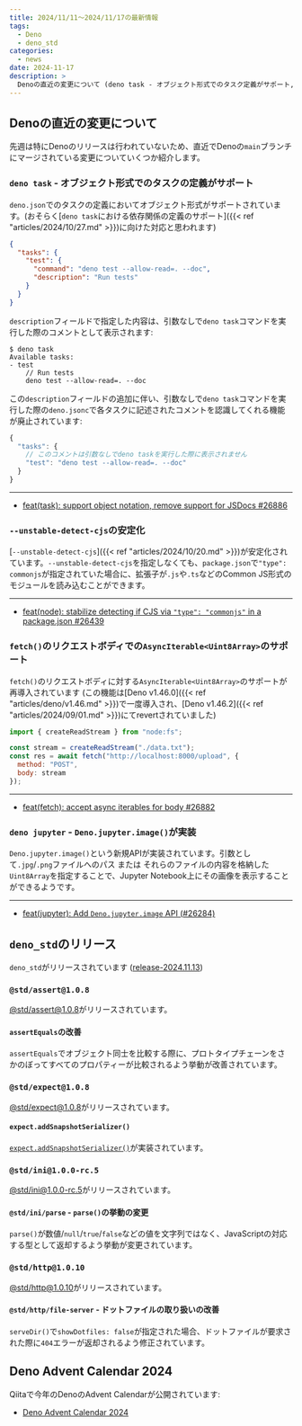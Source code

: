 ```yaml
---
title: 2024/11/11〜2024/11/17の最新情報
tags:
  - Deno
  - deno_std
categories:
  - news
date: 2024-11-17
description: >
  Denoの直近の変更について (deno task - オブジェクト形式でのタスク定義がサポート, --unstable-detect-cjsが安定化, fetchのリクエストボディでAsyncIterableがサポート, Deno.jupyter.imageが追加), @std/assert@1.0.8 (assertEqualsでプロトタイプチェーンをさかのぼってプロパティーの比較が行われるよう改善), @std/expect@1.0.8 (expect.addSnapshotSerializerが実装), @std/ini@1.0.0-rc.5 (parseで数値やboolean値などがサポート), Deno Advent Calendar 2024
---
```


## Denoの直近の変更について

先週は特にDenoのリリースは行われていないため、直近でDenoの`main`ブランチにマージされている変更についていくつか紹介します。

### `deno task` - オブジェクト形式でのタスクの定義がサポート

`deno.json`でのタスクの定義においてオブジェクト形式がサポートされています。(おそらく[`deno task`における依存関係の定義のサポート]({{< ref "articles/2024/10/27.md" >}})に向けた対応と思われます)

```json
{
  "tasks": {
    "test": {
      "command": "deno test --allow-read=. --doc",
      "description": "Run tests"
    }
  }
}
```

`description`フィールドで指定した内容は、引数なしで`deno task`コマンドを実行した際のコメントとして表示されます:

```shell
$ deno task
Available tasks:
- test
    // Run tests
    deno test --allow-read=. --doc
```

この`description`フィールドの追加に伴い、引数なしで`deno task`コマンドを実行した際の`deno.jsonc`で各タスクに記述されたコメントを認識してくれる機能が廃止されています:

```javascript
{
  "tasks": {
    // このコメントは引数なしでdeno taskを実行した際に表示されません
    "test": "deno test --allow-read=. --doc"
  }
}
```

---

- [feat(task): support object notation, remove support for JSDocs #26886](https://github.com/denoland/deno/pull/26886)

### `--unstable-detect-cjs`の安定化

[`--unstable-detect-cjs`]({{< ref "articles/2024/10/20.md" >}})が安定化されています。`--unstable-detect-cjs`を指定しなくても、`package.json`で`"type": commonjs`が指定されていた場合に、拡張子が`.js`や`.ts`などのCommon JS形式のモジュールを読み込むことができます。

---

- [feat(node): stabilize detecting if CJS via `"type": "commonjs"` in a package.json #26439](https://github.com/denoland/deno/pull/26439)

### `fetch()`のリクエストボディでの`AsyncIterable<Uint8Array>`のサポート

`fetch()`のリクエストボディに対する`AsyncIterable<Uint8Array>`のサポートが再導入されています (この機能は[Deno v1.46.0]({{< ref "articles/deno/v1.46.md" >}})で一度導入され、[Deno v1.46.2]({{< ref "articles/2024/09/01.md" >}})にてrevertされていました)

```javascript
import { createReadStream } from "node:fs";

const stream = createReadStream("./data.txt");
const res = await fetch("http://localhost:8000/upload", {
  method: "POST",
  body: stream
});
```

---

- [feat(fetch): accept async iterables for body #26882](https://github.com/denoland/deno/pull/26882)

### `deno jupyter` - `Deno.jupyter.image()`が実装

`Deno.jupyter.image()`という新規APIが実装されています。引数として`.jpg`/`.png`ファイルへのパス または それらのファイルの内容を格納した`Uint8Array`を指定することで、Jupyter Notebook上にその画像を表示することができるようです。

---

- [feat(jupyter): Add `Deno.jupyter.image` API (#26284)](https://github.com/denoland/deno/pull/26284)

## `deno_std`のリリース

`deno_std`がリリースされています ([release-2024.11.13](https://github.com/denoland/std/releases/tag/release-2024.11.13))

### `@std/assert@1.0.8`

[@std/assert@1.0.8](https://jsr.io/@std/assert@1.0.8)がリリースされています。

#### `assertEquals`の改善

`assertEquals`でオブジェクト同士を比較する際に、プロトタイプチェーンをさかのぼってすべてのプロパティーが比較されるよう挙動が改善されています。

### `@std/expect@1.0.8`

[@std/expect@1.0.8](https://jsr.io/@std/expect@1.0.8)がリリースされています。

#### `expect.addSnapshotSerializer()`

[`expect.addSnapshotSerializer()`](https://github.com/jestjs/jest/blob/v30.0.0-alpha.6/docs/ExpectAPI.md#expectaddsnapshotserializerserializer)が実装されています。

### `@std/ini@1.0.0-rc.5`

[@std/ini@1.0.0-rc.5](https://jsr.io/@std/ini@1.0.0-rc.5)がリリースされています。

#### `@std/ini/parse` - `parse()`の挙動の変更

`parse()`が数値/`null`/`true`/`false`などの値を文字列ではなく、JavaScriptの対応する型として返却するよう挙動が変更されています。

### `@std/http@1.0.10`

[@std/http@1.0.10](https://jsr.io/@std/http@1.0.10)がリリースされています。

#### `@std/http/file-server` - ドットファイルの取り扱いの改善

`serveDir()`で`showDotfiles: false`が指定された場合、ドットファイルが要求された際に`404`エラーが返却されるよう修正されています。

## Deno Advent Calendar 2024

Qiitaで今年のDenoのAdvent Calendarが公開されています:

- [Deno Advent Calendar 2024](https://qiita.com/advent-calendar/2024/deno)
